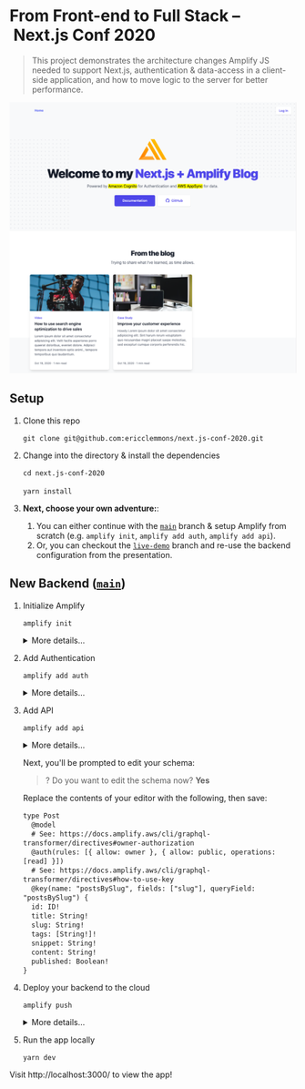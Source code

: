 # From Front-end to Full Stack – Next.js Conf 2020

> This project demonstrates the architecture changes Amplify JS needed to support Next.js,
> authentication & data-access in a client-side application,
> and how to move logic to the server for better performance.

![Screenshot of app](screenshot.png)

## Setup

1. Clone this repo

   ```shell
   git clone git@github.com:ericclemmons/next.js-conf-2020.git
   ```

1. Change into the directory & install the dependencies

   ```shell
   cd next.js-conf-2020

   yarn install
   ```

1. **Next, choose your own adventure:**:

   1. You can either continue with the [`main`](https://github.com/ericclemmons/next.js-conf-2020/tree/main) branch & setup Amplify from scratch (e.g. `amplify init`, `amplify add auth`, `amplify add api`).
   1. Or, you can checkout the [`live-demo`](https://github.com/ericclemmons/next.js-conf-2020/tree/live-demo) branch and re-use the backend configuration from the presentation.

## New Backend ([`main`](https://github.com/ericclemmons/next.js-conf-2020/tree/main))

1. Initialize Amplify

   ```shell
   amplify init
   ```

   <details>
   <summary>
   More details&hellip;
   </summary>

   ```console
   $ amplify init
   ? Enter a name for the project nextjsconf2020
   ? Enter a name for the environment dev
   ? Choose your default editor: Visual Studio Code
   ? Choose the type of app that you're building javascript
   Please tell us about your project
   ? What javascript framework are you using react
   ? Source Directory Path:  src
   ? Distribution Directory Path: build
   ? Build Command:  npm run-script build
   ? Start Command: npm run-script start
   ```

   </details>

1. Add Authentication

   ```shell
   amplify add auth
   ```

   <details>
   <summary>
   More details&hellip;
   </summary>

   ```console
   $ amplify add auth
   Do you want to use the default authentication and security configuration? Default configuration
   Warning: you will not be able to edit these selections.
   How do you want users to be able to sign in? Username
   Do you want to configure advanced settings? No, I am done.
   ```

   </details>

1. Add API

   ```shell
   amplify add api
   ```

   <details>
   <summary>
   More details&hellip;
   </summary>

   ```console
   $ amplify add api
   ? Please select from one of the below mentioned services: GraphQL
   ? Provide API name: nextjsconf2020
   ? Choose the default authorization type for the API API key
   ? Enter a description for the API key:
   ? After how many days from now the API key should expire (1-365): 7
   ? Do you want to configure advanced settings for the GraphQL API Yes, I want to make some additional changes.
   ? Configure additional auth types? Yes
   ? Choose the additional authorization types you want to configure for the API Amazon Cognito User Pool
   Cognito UserPool configuration
   Use a Cognito user pool configured as a part of this project.
   ? Configure conflict detection? No
   ? Do you have an annotated GraphQL schema? No
   ? Choose a schema template: Single object with fields (e.g., “Todo” with ID, name, description)
   ```

   </details>

   Next, you'll be prompted to edit your schema:

   > ? Do you want to edit the schema now? **Yes**

   Replace the contents of your editor with the following, then save:

   ```gql
   type Post
     @model
     # See: https://docs.amplify.aws/cli/graphql-transformer/directives#owner-authorization
     @auth(rules: [{ allow: owner }, { allow: public, operations: [read] }])
     # See: https://docs.amplify.aws/cli/graphql-transformer/directives#how-to-use-key
     @key(name: "postsBySlug", fields: ["slug"], queryField: "postsBySlug") {
     id: ID!
     title: String!
     slug: String!
     tags: [String!]!
     snippet: String!
     content: String!
     published: Boolean!
   }
   ```

1. Deploy your backend to the cloud

   ```shell
   amplify push
   ```

   <details>
   <summary>
   More details&hellip;
   </summary>

   ```console
   ? Do you want to generate code for your newly created GraphQL API Yes
   ? Choose the code generation language target javascript
   ? Enter the file name pattern of graphql queries, mutations and subscriptions src/graphql/**/*.js
   ? Do you want to generate/update all possible GraphQL operations - queries, mutations and subscriptions Yes
   ? Enter maximum statement depth [increase from default if your schema is deeply nested] 2
   ```

   </details>

1. Run the app locally

   ```shell
   yarn dev
   ```

Visit http://localhost:3000/ to view the app!
